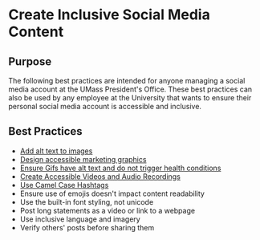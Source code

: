 # Create Inclusive Social Media Content

## Purpose

The following best practices are intended for anyone managing a social media account at the UMass President's Office. These best practices can also be used by any employee at the University that wants to ensure their personal social media account is accessible and inclusive. 

## Best Practices

- [Add alt text to images](https://kristinaengland.github.io/inclusive-by-design/how/provide-alt-text-for-images)
- [Design accessible marketing graphics](https://kristinaengland.github.io/inclusive-by-design/how/design-accessible-marketing-graphics)
- [Ensure Gifs have alt text and do not trigger health conditions](https://kristinaengland.github.io/inclusive-by-design/how/ensure-gifs-have-alt-text-and-do-not-trigger-health-conditions)
- [Create Accessible Videos and Audio Recordings](https://kristinaengland.github.io/inclusive-by-design/how/create-accessible-videos-and-audio-recordings)
- [Use Camel Case Hashtags](https://kristinaengland.github.io/inclusive-by-design/how/use-camel-case-hashtags)
- Ensure use of emojis doesn't impact content readability
- Use the built-in font styling, not unicode
- Post long statements as a video or link to a webpage
- Use inclusive language and imagery
- Verify others' posts before sharing them
